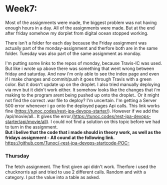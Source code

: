 # Week7:
Most of the assignments were made, the biggest problem was not having enough hours in a day.
All of the assignments were made. But at the end after friday somehow my dorplet from digital ocean stopped working.

There isn't a folder for each day because the Friday assignment was actually part of the monday-assignment and therfore both are in the same folder. Tuesday was also part of the same assignment as monday.

I'm putting some links to the repos of monday, because Travis-IC was used. But like i wrote up above there was something that went wrong between friday and saturday. And now i'm only able to see the index page and even if i make changes and commit/push it goes through Travis with a green color. But it dosn't update up on the droplet. I also tried manually deploying via mvn but it didn't work either. It somehow looks like the changes that i'm making to the program arent being pushed up onto the droplet.. Or it might not find the correct .war file to deploy? I'm uncertain.
I'm getting a Server 500 error whenever i go onto the deployed pages Api calls.
This link works fine (https://tunoc.codes/rest-jpa-devops-starter/).
However if we add the /api/movie/all.. It gives the error,(https://tunoc.codes/rest-jpa-devops-starter/api/movie/all).
I could not find a solution on this topic before we had to turn in the assignment.  
__But i belive that the code that i made should in theory work, as well as the fridays assignment - All cound at the following link.__ 
https://github.com/Tunoc/-rest-jpa-devops-startcode-POC-

### Thursday 
The fetch assignment.
The first given api didn't work.
Therfore i used the chucknorris api and tried to use 2 different calls. Random and with a category.
I put the value into a table as asked.
